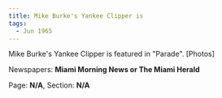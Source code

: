 ```yaml
---  
title: Mike Burke's Yankee Clipper is  
tags:  
  - Jun 1965  
---  
```

  
Mike Burke's Yankee Clipper is featured in "Parade". [Photos]  
  
Newspapers: **Miami Morning News or The Miami Herald**  
  
Page: **N/A**, Section: **N/A** 
